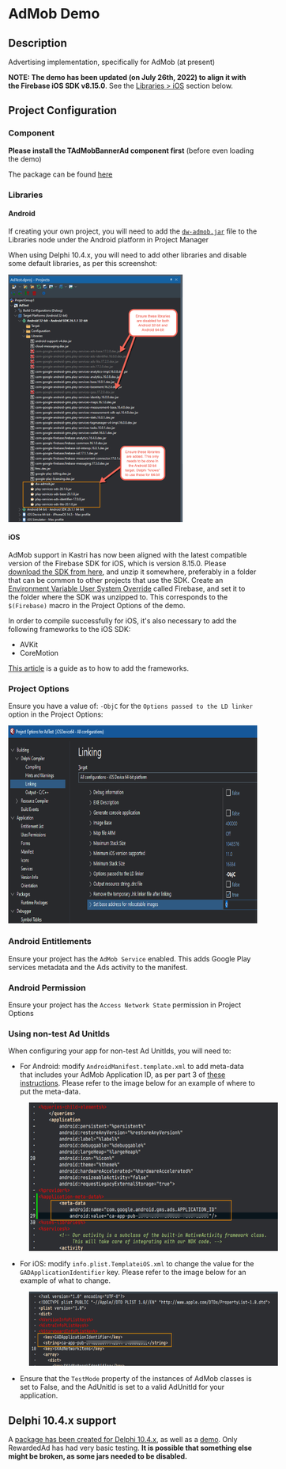 # AdMob Demo

## Description

Advertising implementation, specifically for AdMob (at present)

**NOTE: The demo has been updated (on July 26th, 2022) to align it with the Firebase iOS SDK v8.15.0**. See the [Libraries > iOS](#ios) section below.

## Project Configuration

### Component

**Please install the TAdMobBannerAd component first** (before even loading the demo)

The package can be found [here](https://github.com/DelphiWorlds/Kastri/tree/main/Packages/D110) 

### Libraries

#### Android

If creating your own project, you will need to add the [`dw-admob.jar`](https://github.com/DelphiWorlds/Kastri/blob/master/Lib/dw-admob.jar) file to the Libraries node under the Android platform in Project Manager

When using Delphi 10.4.x, you will need to add other libraries and disable some default libraries, as per this screenshot:

<img src="./Screenshots/D104ProjectManager.png" alt="PM" height="500">

#### iOS

AdMob support in Kastri has now been aligned with the latest compatible version of the Firebase SDK for iOS, which is version 8.15.0. Please [download the SDK from here](https://github.com/firebase/firebase-ios-sdk/releases/download/v8.15.0/Firebase.zip), and unzip it somewhere, preferably in a folder that can be common to other projects that use the SDK. Create an [Environment Variable User System Override](https://docwiki.embarcadero.com/RADStudio/Alexandria/en/Environment_Variables) called Firebase, and set it to the folder where the SDK was unzipped to. This corresponds to the `$(Firebase)` macro in the Project Options of the demo.

In order to compile successfully for iOS, it's also necessary to add the following frameworks to the iOS SDK:

* AVKit
* CoreMotion

[This article](https://delphiworlds.com/2013/10/adding-other-ios-frameworks-to-the-sdk-manager/) is a guide as to how to add the frameworks.

### Project Options

Ensure you have a value of: `-ObjC` for the `Options passed to the LD linker` option in the Project Options:

<img src="./Screenshots/ObjCLinkerOption.png" alt="ObjC linker option" height="400">

### Android Entitlements

Ensure your project has the `AdMob Service` enabled. This adds Google Play services metadata and the Ads activity to the manifest.

### Android Permission

Ensure your project has the `Access Network State` permission in Project Options

### Using non-test Ad UnitIds

When configuring your app for non-test Ad UnitIds, you will need to:

* For Android: modify `AndroidManifest.template.xml` to add meta-data that includes your AdMob Application ID, as per part 3 of [these instructions](https://developers.google.com/admob/android/quick-start?hl=en-US#import_the_mobile_ads_sdk). Please refer to the image below for an example of where to put the meta-data. 
  
<img style="margin-left: 3em;" src="./Screenshots/AndroidManifestTemplateAppId.png" alt="PM" height="300"/>

* For iOS: modify `info.plist.TemplateiOS.xml` to change the value for the `GADApplicationIdentifier` key. Please refer to the image below for an example of what to change. 
  
<img style="margin-left: 3em;" src="./Screenshots/iOSInfoPListTemplateAppId.png" alt="PM" height="150"/>

* Ensure that the `TestMode` property of the instances of AdMob classes is set to False, and the AdUnitId is set to a valid AdUnitId for your application.

## Delphi 10.4.x support

A [package has been created for Delphi 10.4.x](https://github.com/DelphiWorlds/Kastri/tree/main/Packages/D104), as well as a [demo](https://github.com/DelphiWorlds/Kastri/tree/main/Demos/AdMob/D104). Only RewardedAd has had very basic testing. **It is possible that something else might be broken, as some jars needed to be disabled.**


